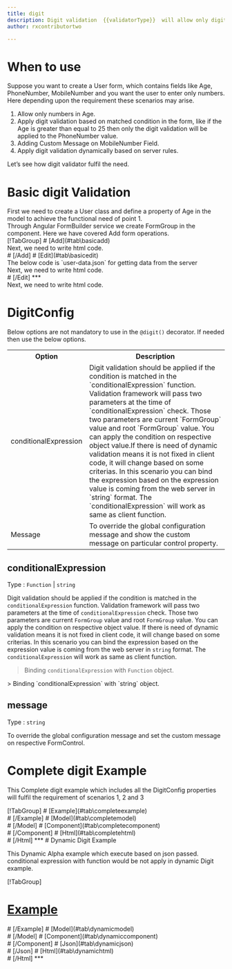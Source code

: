 ```yaml
---
title: digit
description: Digit validation  {{validatorType}}  will allow only digits to be entered, It will not allow any alphabets or special character.
author: rxcontributortwo

---
```

# When to use
Suppose you want to create a User form, which contains fields like Age, PhoneNumber, MobileNumber and you want the user to enter only numbers. Here depending upon the requirement these scenarios may arise.
<ol>
	<li>Allow only numbers in Age.</li>
	<li>Apply digit validation based on matched condition in the form, like if the Age is greater than equal to 25 then only the digit validation will be applied to the PhoneNumber value.</li>
	<li>Adding Custom Message on MobileNumber Field.</li>
	<li>Apply digit validation dynamically based on server rules.</li>
</ol>
Let’s see how digit validator fulfil the need.

# Basic digit Validation
<data-scope scope="['decorator']">
First we need to create a User class and define a property of Age in the model to achieve the functional need of point 1.
<div component="app-code" key="digit-add-model"></div> 
</data-scope>
Through Angular FormBuilder service we create FormGroup in the component.
Here we have covered Add form operations. 

<data-scope scope="['decorator']">
<div component="app-tabs" key="basic-operations"></div>
[!TabGroup]
# [Add](#tab\basicadd)
<div component="app-code" key="digit-add-component"></div> 
Next, we need to write html code.
<div component="app-code" key="digit-add-html"></div> 
<div component="app-example-runner" ref-component="app-digit-add"></div>
# [/Add]
# [Edit](#tab\basicedit)
<div component="app-code" key="digit-edit-component"></div>
The below code is `user-data.json` for getting data from the server 
<div component="app-code" key="digit-edit-json"></div>  
Next, we need to write html code.
<div component="app-code" key="digit-edit-html"></div> 
<div component="app-example-runner" ref-component="app-digit-edit"></div>
# [/Edit]
***
</data-scope>

<data-scope scope="['validator','template-driven']">
<div component="app-code" key="digit-add-component"></div> 
Next, we need to write html code.
<div component="app-code" key="digit-add-html"></div> 
<div component="app-example-runner" ref-component="app-digit-add"></div>
</data-scope>

# DigitConfig 
Below options are not mandatory to use in the `@digit()` decorator. If needed then use the below options.

<table class="table table-bordered table-striped">
<tr><th>Option</th><th>Description</th></tr>
<tr><td><a   (click)='scrollTo("#conditionalExpression")' title="conditionalExpression">conditionalExpression</a></td><td>Digit validation should be applied if the condition is matched in the `conditionalExpression` function. Validation framework will pass two parameters at the time of `conditionalExpression` check. Those two parameters are current `FormGroup` value and root `FormGroup` value. You can apply the condition on respective object value.If there is need of dynamic validation means it is not fixed in client code, it will change based on some criterias. In this scenario you can bind the expression based on the expression value is coming from the web server in `string` format. The `conditionalExpression` will work as same as client function.</td></tr>
<tr><td><a   (click)='scrollTo("#message")' title="message">Message</a></td><td>To override the global configuration message and show the custom message on particular control property.</td></tr>
</table>

## conditionalExpression 
Type :  `Function`  |  `string` 

Digit validation should be applied if the condition is matched in the `conditionalExpression` function. Validation framework will pass two parameters at the time of `conditionalExpression` check. Those two parameters are current `FormGroup` value and root `FormGroup` value. You can apply the condition on respective object value.
If there is need of dynamic validation means it is not fixed in client code, it will change based on some criterias. In this scenario you can bind the expression based on the expression value is coming from the web server in `string` format. The `conditionalExpression` will work as same as client function.

> Binding `conditionalExpression` with `Function` object.
<div component="app-code" key="digit-conditionalExpressionExampleFunction-model"></div> 
> Binding `conditionalExpression` with `string` object.
<div component="app-code" key="digit-conditionalExpressionExampleString-model"></div> 

<div component="app-example-runner" ref-component="app-digit-conditionalExpression" title="digit decorators with conditionalExpression" key="conditionalExpression"></div>

## message 
Type :  `string` 

To override the global configuration message and set the custom message on respective FormControl.

<div component="app-code" key="digit-messageExample-model"></div> 
<div component="app-example-runner" ref-component="app-digit-message" title="digit decorators with message" key="message"></div>

# Complete digit Example

This Complete digit example which includes all the DigitConfig properties will fulfil the requirement of scenarios 1, 2 and 3

<div component="app-tabs" key="complete"></div>
[!TabGroup]
# [Example](#tab\completeexample)
<div component="app-example-runner" ref-component="app-digit-complete"></div>
# [/Example]
<data-scope scope="['decorator']">
# [Model](#tab\completemodel)
<div component="app-code" key="digit-complete-model"></div> 
# [/Model]
</data-scope>
# [Component](#tab\completecomponent)
<div component="app-code" key="digit-complete-component"></div> 
# [/Component]
# [Html](#tab\completehtml)
<div component="app-code" key="digit-complete-html"></div> 
# [/Html]
***

<data-scope scope="['decorator','validator']">
# Dynamic Digit Example

This Dynamic Alpha example which execute based on json passed. conditional expression with function would be not apply in dynamic Digit example. 

<div component="app-tabs" key="dynamic"></div>

[!TabGroup]
# [Example](#tab\dynamicexample)
<div component="app-example-runner" ref-component="app-digit-dynamic"></div>
# [/Example]
<data-scope scope="['decorator']">
# [Model](#tab\dynamicmodel)
<div component="app-code" key="digit-dynamic-model"></div>
# [/Model]
</data-scope>
# [Component](#tab\dynamiccomponent)
<div component="app-code" key="digit-dynamic-component"></div>
# [/Component]
# [Json](#tab\dynamicjson)
<div component="app-code" key="digit-dynamic-json"></div>
# [/Json]
# [Html](#tab\dynamichtml)
<div component="app-code" key="digit-dynamic-html"></div> 
# [/Html]
***
</data-scope>